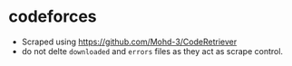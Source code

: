 ﻿# codeforces
- Scraped using https://github.com/Mohd-3/CodeRetriever
- do not delte `downloaded` and `errors` files as they act as scrape control.
